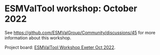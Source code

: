 # ESMValTool workshop: October 2022

See https://github.com/ESMValGroup/Community/discussions/45 for more
information about this workshop.

Project board: [ESMValTool Workshop Exeter Oct 2022](https://github.com/orgs/ESMValGroup/projects/18).
